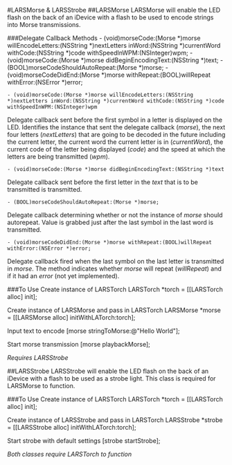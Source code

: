#LARSMorse & LARSStrobe
##LARSMorse
LARSMorse will enable the LED flash on the back of an iDevice with a flash to be used to encode strings into Morse transmissions.

###Delegate Callback Methods
    - (void)morseCode:(Morse *)morse willEncodeLetters:(NSString *)nextLetters inWord:(NSString *)currentWord withCode:(NSString *)code withSpeedInWPM:(NSInteger)wpm;
    - (void)morseCode:(Morse *)morse didBeginEncodingText:(NSString *)text;
    - (BOOL)morseCodeShouldAutoRepeat:(Morse *)morse;
    - (void)morseCodeDidEnd:(Morse *)morse withRepeat:(BOOL)willRepeat withError:(NSError *)error;
    
    - (void)morseCode:(Morse *)morse willEncodeLetters:(NSString *)nextLetters inWord:(NSString *)currentWord withCode:(NSString *)code withSpeedInWPM:(NSInteger)wpm  
Delegate callback sent before the first symbol in a letter is displayed on the LED.  Identifies the instance that sent the delegate callback (*morse*), the next four letters (*nextLetters*) that are going to be decoded in the future including the current letter, the current word the current letter is in (*currentWord*), the current code of the letter being displayed (*code*) and the speed at which the letters are being transmitted (*wpm*).

    - (void)morseCode:(Morse *)morse didBeginEncodingText:(NSString *)text
Delegate callback sent before the first letter in the *text* that is to be transmitted is transmitted.

    - (BOOL)morseCodeShouldAutoRepeat:(Morse *)morse;
Delegate callback determining whether or not the instance of *morse* should autorepeat.  Value is grabbed just after the last symbol in the last word is transmitted.
    
    - (void)morseCodeDidEnd:(Morse *)morse withRepeat:(BOOL)willRepeat withError:(NSError *)error;
Delegate callback fired when the last symbol on the last letter is transmitted in *morse*.  The method indicates whether *morse* will repeat (*willRepeat*) and if it had an *error* (not yet implemented).
    
###To Use
Create instance of LARSTorch
    LARSTorch *torch = [[LARSTorch alloc] init];

Create instance of LARSMorse and pass in LARSTorch
    LARSMorse *morse = [[LARSMorse alloc] initWithLATorch:torch];
    
Input text to encode
    [morse stringToMorse:@"Hello World"];
    
Start morse transmission
    [morse playbackMorse];
  
*Requires LARSStrobe*

##LARSStrobe
LARSStrobe will enable the LED flash on the back of an iDevice with a flash to be used as a strobe light.  This class is required for LARSMorse to function.

###To Use
Create instance of LARSTorch
    LARSTorch *torch = [[LARSTorch alloc] init];

Create instance of LARSStrobe and pass in LARSTorch
    LARSStrobe *strobe = [[LARSStrobe alloc] initWithLATorch:torch];
    
Start strobe with default settings
    [strobe startStrobe];

*Both classes require LARSTorch to function*